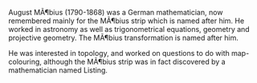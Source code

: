 August MÃ¶bius (1790-1868) was a German mathematician, now remembered
mainly for the MÃ¶bius strip which is named after him. He worked in
astronomy as well as trigonometrical equations, geometry and projective
geometry. The MÃ¶bius transformation is named after him.

He was interested in topology, and worked on questions to do with
map-colouring, although the MÃ¶bius strip was in fact discovered by a
mathematician named Listing.
